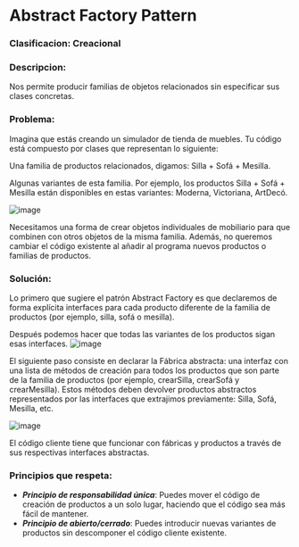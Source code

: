 # Abstract Factory Pattern

### Clasificacion: Creacional

### Descripcion: 
Nos permite producir familias de objetos relacionados sin especificar sus clases concretas.

### Problema:
Imagina que estás creando un simulador de tienda de muebles. Tu código está compuesto por clases que representan lo siguiente:

Una familia de productos relacionados, digamos: Silla + Sofá + Mesilla.

Algunas variantes de esta familia. Por ejemplo, los productos Silla + Sofá + Mesilla están disponibles en estas variantes: Moderna, Victoriana, ArtDecó.

![image](https://user-images.githubusercontent.com/86437352/223204778-fbda66b6-7892-447b-901d-d22f36b5c8fd.png)

Necesitamos una forma de crear objetos individuales de mobiliario para que combinen con otros objetos de la misma familia. Además, no queremos cambiar el código existente al añadir al programa nuevos productos o familias de productos. 


### Solución:
Lo primero que sugiere el patrón Abstract Factory es que declaremos de forma explícita interfaces para cada producto diferente de la familia de productos (por ejemplo, silla, sofá o mesilla).

Después podemos hacer que todas las variantes de los productos sigan esas interfaces.
![image](https://user-images.githubusercontent.com/86437352/223205615-3d663194-f2c4-4ed7-9084-581a5ba1b61d.png)

El siguiente paso consiste en declarar la Fábrica abstracta: una interfaz con una lista de métodos de creación para todos los productos que son parte de la familia de productos (por ejemplo, crearSilla, crearSofá y crearMesilla). Estos métodos deben devolver productos abstractos representados por las interfaces que extrajimos previamente: Silla, Sofá, Mesilla, etc.

![image](https://user-images.githubusercontent.com/86437352/223205779-ed9baaea-b7c3-453e-af9a-587c1dccd6f3.png)

El código cliente tiene que funcionar con fábricas y productos a través de sus respectivas interfaces abstractas.

### Principios que respeta:
- ***Principio de responsabilidad única***: Puedes mover el código de creación de productos a un solo lugar, haciendo que el código sea más fácil de mantener.
- ***Principio de abierto/cerrado***: Puedes introducir nuevas variantes de productos sin descomponer el código cliente existente.
